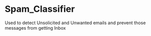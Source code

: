 # Spam_Classifier
Used to detect Unsolicited and Unwanted emails and prevent those messages from getting Inbox
